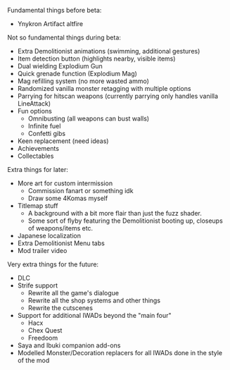 Fundamental things before beta:
 - Ynykron Artifact altfire

Not so fundamental things during beta:
 - Extra Demolitionist animations (swimming, additional gestures)
 - Item detection button (highlights nearby, visible items)
 - Dual wielding Explodium Gun
 - Quick grenade function (Explodium Mag)
 - Mag refilling system (no more wasted ammo)
 - Randomized vanilla monster retagging with multiple options
 - Parrying for hitscan weapons (currently parrying only handles vanilla LineAttack)
 - Fun options
   - Omnibusting (all weapons can bust walls)
   - Infinite fuel
   - Confetti gibs
 - Keen replacement (need ideas)
 - Achievements
 - Collectables

Extra things for later:
 - More art for custom intermission
   - Commission fanart or something idk
   - Draw some 4Komas myself
 - Titlemap stuff
   - A background with a bit more flair than just the fuzz shader.
   - Some sort of flyby featuring the Demolitionist booting up, closeups of
     weapons/items etc.
 - Japanese localization
 - Extra Demolitionist Menu tabs
 - Mod trailer video

Very extra things for the future:
 - DLC
 - Strife support
   - Rewrite all the game's dialogue
   - Rewrite all the shop systems and other things
   - Rewrite the cutscenes
 - Support for additional IWADs beyond the "main four"
   - Hacx
   - Chex Quest
   - Freedoom
 - Saya and Ibuki companion add-ons
 - Modelled Monster/Decoration replacers for all IWADs done in the style of the mod
